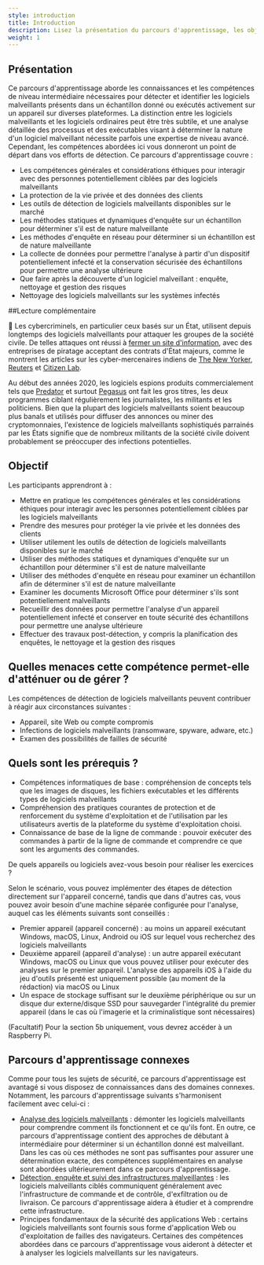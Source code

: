 ```yaml
---
style: introduction
title: Introduction
description: Lisez la présentation du parcours d'apprentissage, les objectifs, les menaces associées et les prérequis.
weight: 1
---
```


## Présentation

Ce parcours d'apprentissage aborde les connaissances et les compétences de niveau intermédiaire nécessaires pour détecter et identifier les logiciels malveillants présents dans un échantillon donné ou exécutés activement sur un appareil sur diverses plateformes. La distinction entre les logiciels malveillants et les logiciels ordinaires peut être très subtile, et une analyse détaillée des processus et des exécutables visant à déterminer la nature d'un logiciel malveillant nécessite parfois une expertise de niveau avancé. Cependant, les compétences abordées ici vous donneront un point de départ dans vos efforts de détection. Ce parcours d'apprentissage couvre :

- Les compétences générales et considérations éthiques pour interagir avec des personnes potentiellement ciblées par des logiciels malveillants
- La protection de la vie privée et des données des clients
- Les outils de détection de logiciels malveillants disponibles sur le marché
- Les méthodes statiques et dynamiques d'enquête sur un échantillon pour déterminer s'il est de nature malveillante
- Les méthodes d'enquête en réseau pour déterminer si un échantillon est de nature malveillante
- La collecte de données pour permettre l'analyse à partir d'un dispositif potentiellement infecté et la conservation sécurisée des échantillons pour permettre une analyse ultérieure
- Que faire après la découverte d'un logiciel malveillant : enquête, nettoyage et gestion des risques
- Nettoyage des logiciels malveillants sur les systèmes infectés

##Lecture complémentaire

📕 Les cybercriminels, en particulier ceux basés sur un État, utilisent depuis longtemps des logiciels malveillants pour attaquer les groupes de la société civile. De telles attaques ont réussi à [fermer un site d'information](https://www.amnesty.org/en/latest/research/2016/12/how-a-hacking-campaign-helped-shut-down-an-award-winning-news-site/), avec des entreprises de piratage acceptant des contrats d'État majeurs, comme le montrent les articles sur les cyber-mercenaires indiens de [The New Yorker](https://www.newyorker.com/news/annals-of-crime/a-confession-exposes-indias-secret-hacking-industry), [Reuters](https://www.reuters.com/investigates/special-report/usa-hackers-litigation/) et [Citizen Lab](https://citizenlab.ca/2020/06/dark-basin-uncovering-a-massive-hack-for-hire-operation/).

Au début des années 2020, les logiciels espions produits commercialement tels que [Predator](https://eic.network/projects/predator-files.html) et surtout [Pegasus](https://www.amnesty.org/en/latest/news/2022/03/the-pegasus-project-how-amnesty-tech-uncovered-the-spyware-scandal-new-video/) ont fait les gros titres, les deux programmes ciblant régulièrement les journalistes, les militants et les politiciens. Bien que la plupart des logiciels malveillants soient beaucoup plus banals et utilisés pour diffuser des annonces ou miner des cryptomonnaies, l'existence de logiciels malveillants sophistiqués parrainés par les États signifie que de nombreux militants de la société civile doivent probablement se préoccuper des infections potentielles.

## Objectif

Les participants apprendront à :

- Mettre en pratique les compétences générales et les considérations éthiques pour interagir avec les personnes potentiellement ciblées par les logiciels malveillants
- Prendre des mesures pour protéger la vie privée et les données des clients
- Utiliser utilement les outils de détection de logiciels malveillants disponibles sur le marché
- Utiliser des méthodes statiques et dynamiques d'enquête sur un échantillon pour déterminer s'il est de nature malveillante
- Utiliser des méthodes d'enquête en réseau pour examiner un échantillon afin de déterminer s'il est de nature malveillante
- Examiner les documents Microsoft Office pour déterminer s'ils sont potentiellement malveillants
- Recueillir des données pour permettre l'analyse d'un appareil potentiellement infecté et conserver en toute sécurité des échantillons pour permettre une analyse ultérieure
- Effectuer des travaux post-détection, y compris la planification des enquêtes, le nettoyage et la gestion des risques

## Quelles menaces cette compétence permet-elle d'atténuer ou de gérer ?

Les compétences de détection de logiciels malveillants peuvent contribuer à réagir aux circonstances suivantes :

- Appareil, site Web ou compte compromis
- Infections de logiciels malveillants (ransomware, spyware, adware, etc.)
- Examen des possibilités de failles de sécurité

## Quels sont les prérequis ?

- Compétences informatiques de base : compréhension de concepts tels que les images de disques, les fichiers exécutables et les différents types de logiciels malveillants
- Compréhension des pratiques courantes de protection et de renforcement du système d'exploitation et de l'utilisation par les utilisateurs avertis de la plateforme du système d'exploitation choisi.
- Connaissance de base de la ligne de commande : pouvoir exécuter des commandes à partir de la ligne de commande et comprendre ce que sont les arguments des commandes.

De quels appareils ou logiciels avez-vous besoin pour réaliser les exercices ?

Selon le scénario, vous pouvez implémenter des étapes de détection directement sur l'appareil concerné, tandis que dans d'autres cas, vous pouvez avoir besoin d'une machine séparée configurée pour l'analyse, auquel cas les éléments suivants sont conseillés :

- Premier appareil (appareil concerné) : au moins un appareil exécutant Windows, macOS, Linux, Android ou iOS sur lequel vous recherchez des logiciels malveillants
- Deuxième appareil (appareil d'analyse) : un autre appareil exécutant Windows, macOS ou Linux que vous pouvez utiliser pour exécuter des analyses sur le premier appareil. L'analyse des appareils iOS à l'aide du jeu d'outils présenté est uniquement possible (au moment de la rédaction) via macOS ou Linux
- Un espace de stockage suffisant sur le deuxième périphérique ou sur un disque dur externe/disque SSD pour sauvegarder l'intégralité du premier appareil (dans le cas où l'imagerie et la criminalistique sont nécessaires)

(Facultatif) Pour la section 5b uniquement, vous devrez accéder à un Raspberry Pi.

## Parcours d'apprentissage connexes

Comme pour tous les sujets de sécurité, ce parcours d'apprentissage est avantagé si vous disposez de connaissances dans des domaines connexes. Notamment, les parcours d'apprentissage suivants s'harmonisent facilement avec celui-ci :

- [Analyse des logiciels malveillants](/fr/learning-path/3/) : démonter les logiciels malveillants pour comprendre comment ils fonctionnent et ce qu'ils font. En outre, ce parcours d'apprentissage contient des approches de débutant à intermédiaire pour déterminer si un échantillon donné est malveillant. Dans les cas où ces méthodes ne sont pas suffisantes pour assurer une détermination exacte, des compétences supplémentaires en analyse sont abordées ultérieurement dans ce parcours d'apprentissage.
- [Détection, enquête et suivi des infrastructures malveillantes](/fr/learning-path/1/) : les logiciels malveillants ciblés communiquent généralement avec l'infrastructure de commande et de contrôle, d'exfiltration ou de livraison. Ce parcours d'apprentissage aidera à étudier et à comprendre cette infrastructure.
- Principes fondamentaux de la sécurité des applications Web : certains logiciels malveillants sont fournis sous forme d'application Web ou d'exploitation de failles des navigateurs. Certaines des compétences abordées dans ce parcours d'apprentissage vous aideront à détecter et à analyser les logiciels malveillants sur les navigateurs.
